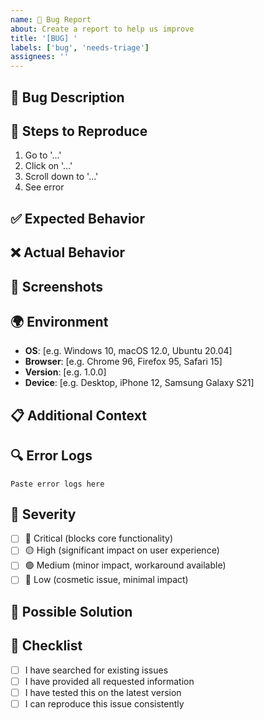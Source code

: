 ```yaml
---
name: 🐛 Bug Report
about: Create a report to help us improve
title: '[BUG] '
labels: ['bug', 'needs-triage']
assignees: ''
---
```


## 🐛 Bug Description
<!-- A clear and concise description of what the bug is -->

## 🔄 Steps to Reproduce
<!-- Steps to reproduce the behavior -->
1. Go to '...'
2. Click on '...'
3. Scroll down to '...'
4. See error

## ✅ Expected Behavior
<!-- A clear and concise description of what you expected to happen -->

## ❌ Actual Behavior
<!-- A clear and concise description of what actually happened -->

## 📸 Screenshots
<!-- If applicable, add screenshots to help explain your problem -->

## 🌍 Environment
<!-- Please complete the following information -->
- **OS**: [e.g. Windows 10, macOS 12.0, Ubuntu 20.04]
- **Browser**: [e.g. Chrome 96, Firefox 95, Safari 15]
- **Version**: [e.g. 1.0.0]
- **Device**: [e.g. Desktop, iPhone 12, Samsung Galaxy S21]

## 📋 Additional Context
<!-- Add any other context about the problem here -->

## 🔍 Error Logs
<!-- If applicable, add error logs or console output -->
```
Paste error logs here
```

## 🎯 Severity
<!-- How severe is this bug? -->
- [ ] 🔴 Critical (blocks core functionality)
- [ ] 🟡 High (significant impact on user experience)
- [ ] 🟢 Medium (minor impact, workaround available)
- [ ] 🔵 Low (cosmetic issue, minimal impact)

## 🔧 Possible Solution
<!-- If you have ideas on how to fix this, please share them -->

## 📝 Checklist
<!-- Please check all applicable items -->
- [ ] I have searched for existing issues
- [ ] I have provided all requested information
- [ ] I have tested this on the latest version
- [ ] I can reproduce this issue consistently 